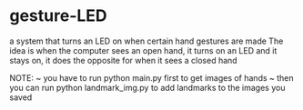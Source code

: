 # gesture-LED

a system that turns an LED on when certain hand gestures are made
The idea is when the computer sees an open hand, it turns on an LED and it stays on, it does the opposite for when it sees a closed hand

NOTE:
~ you have to run python main.py first to get images of hands
~ then you can run python landmark_img.py to add landmarks to the images you saved
